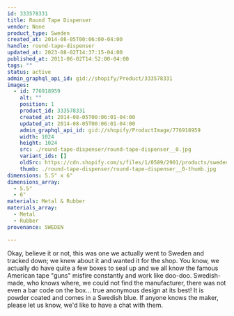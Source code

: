 ```yaml
---
id: 333578331
title: Round Tape Dispenser
vendor: None
product_type: Sweden
created_at: 2014-08-05T00:06:00-04:00
handle: round-tape-dispenser
updated_at: 2023-08-02T14:37:15-04:00
published_at: 2011-06-02T14:52:00-04:00
tags: ""
status: active
admin_graphql_api_id: gid://shopify/Product/333578331
images:
  - id: 776918959
    alt: ""
    position: 1
    product_id: 333578331
    created_at: 2014-08-05T00:06:01-04:00
    updated_at: 2014-08-05T00:06:01-04:00
    admin_graphql_api_id: gid://shopify/ProductImage/776918959
    width: 1024
    height: 1024
    src: ./round-tape-dispenser/round-tape-dispenser__0.jpg
    variant_ids: []
    oldSrc: https://cdn.shopify.com/s/files/1/0589/2901/products/sweden10.jpeg?v=1407211561
    thumb: ./round-tape-dispenser/round-tape-dispenser__0-thumb.jpg
dimensions: 5.5" x 6"
dimensions_array:
  - 5.5"
  - 6"
materials: Metal & Rubber
materials_array:
  - Metal
  - Rubber
provenance: SWEDEN

---
```


Okay, believe it or not, this was one we actually went to Sweden and tracked down; we knew about it and wanted it for the shop. You know, we actually do have quite a few boxes to seal up and we all know the famous American tape "guns" misfire constantly and work like doo-doo. Swedish-made, who knows where, we could not find the manufacturer, there was not even a bar code on the box... true anonymous design at its best! It is powder coated and comes in a Swedish blue. If anyone knows the maker, please let us know, we'd like to have a chat with them.